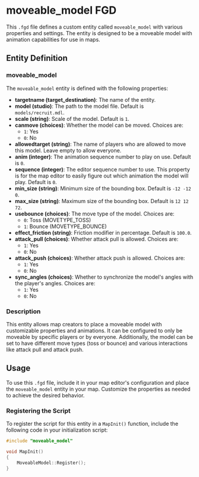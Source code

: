 # moveable_model FGD

This `.fgd` file defines a custom entity called `moveable_model` with various properties and settings. The entity is designed to be a moveable model with animation capabilities for use in maps.

## Entity Definition

### moveable_model

The `moveable_model` entity is defined with the following properties:

- **targetname (target_destination)**: The name of the entity.
- **model (studio)**: The path to the model file. Default is `models/recruit.mdl`.
- **scale (string)**: Scale of the model. Default is `1`.
- **canmove (choices)**: Whether the model can be moved. Choices are:
  - `1`: Yes
  - `0`: No
- **allowedtarget (string)**: The name of players who are allowed to move this model. Leave empty to allow everyone.
- **anim (integer)**: The animation sequence number to play on use. Default is `0`.
- **sequence (integer)**: The editor sequence number to use. This property is for the map editor to easily figure out which animation the model will play. Default is `0`.
- **min_size (string)**: Minimum size of the bounding box. Default is `-12 -12 0`.
- **max_size (string)**: Maximum size of the bounding box. Default is `12 12 72`.
- **usebounce (choices)**: The move type of the model. Choices are:
  - `0`: Toss (MOVETYPE_TOSS)
  - `1`: Bounce (MOVETYPE_BOUNCE)
- **effect_friction (string)**: Friction modifier in percentage. Default is `100.0`.
- **attack_pull (choices)**: Whether attack pull is allowed. Choices are:
  - `1`: Yes
  - `0`: No
- **attack_push (choices)**: Whether attack push is allowed. Choices are:
  - `1`: Yes
  - `0`: No
- **sync_angles (choices)**: Whether to synchronize the model's angles with the player's angles. Choices are:
  - `1`: Yes
  - `0`: No

### Description

This entity allows map creators to place a moveable model with customizable properties and animations. It can be configured to only be moveable by specific players or by everyone. Additionally, the model can be set to have different move types (toss or bounce) and various interactions like attack pull and attack push.

## Usage

To use this `.fgd` file, include it in your map editor's configuration and place the `moveable_model` entity in your map. Customize the properties as needed to achieve the desired behavior.

### Registering the Script

To register the script for this entity in a `MapInit()` function, include the following code in your initialization script:

```cpp
#include "moveable_model"

void MapInit()
{
    MoveableModel::Register();
}
